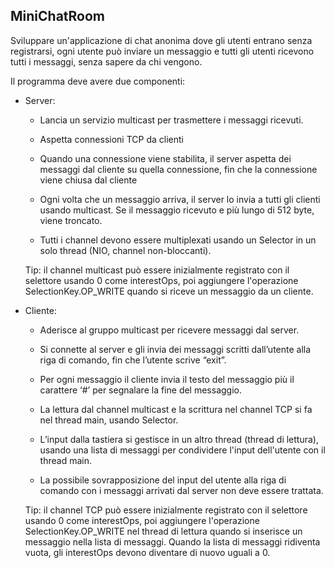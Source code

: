 MiniChatRoom
------------

Sviluppare un'applicazione di chat anonima dove gli utenti entrano senza registrarsi, ogni utente può inviare un messaggio e tutti gli utenti ricevono tutti i messaggi, senza sapere da chi vengono.

Il programma deve avere due componenti:

 + Server:

    - Lancia un servizio multicast per trasmettere i messaggi ricevuti.

    - Aspetta connessioni TCP da clienti

    - Quando una connessione viene stabilita, il server aspetta dei messaggi dal cliente su quella connessione, fin che la connessione viene chiusa dal cliente

    - Ogni volta che un messaggio arriva, il server lo invia a tutti gli clienti usando multicast. Se il messaggio ricevuto e più lungo di 512 byte, viene troncato.

    - Tutti i channel devono essere multiplexati usando un Selector in un solo thread (NIO, channel non-bloccanti).

   Tip: il channel multicast può essere inizialmente registrato con il selettore usando 0 come interestOps, poi aggiungere l'operazione SelectionKey.OP_WRITE quando si riceve un messaggio da un cliente.

 + Cliente:

    - Aderisce al gruppo multicast per ricevere messaggi dal server.

    - Si connette al server e gli invia dei messaggi scritti dall’utente alla riga di comando, fin che l’utente scrive “exit”.

    - Per ogni messaggio il cliente invia il testo del messaggio più il carattere ‘#’ per segnalare la fine del messaggio.

    - La lettura dal channel multicast e la scrittura nel channel TCP si fa nel thread main, usando Selector.

    - L’input dalla tastiera si gestisce in un altro thread (thread di lettura), usando una lista di messaggi per condividere l'input dell'utente con il thread main.

    - La possibile sovrapposizione del input del utente alla riga di comando con i messaggi arrivati dal server non deve essere trattata.

   Tip: il channel TCP può essere inizialmente registrato con il selettore usando 0 come interestOps, poi aggiungere l'operazione SelectionKey.OP_WRITE nel thread di lettura quando si inserisce un messaggio nella lista di messaggi. Quando la lista di messaggi ridiventa vuota, gli interestOps devono diventare di nuovo uguali a 0.   
